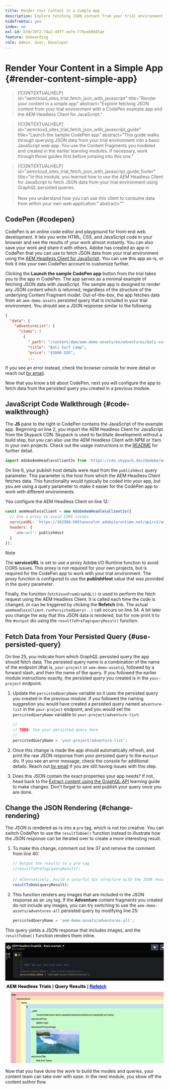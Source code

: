 ```yaml
---
title: Render Your Content in a Simple App
description: Explore fetching JSON content from your trial environment with a CodePen example app and the AEM Headless Client for JavaScript.
hidefromtoc: yes
index: no
exl-id: b7dc70f2-74a2-49f7-ae7e-776eab9845ae
feature: Onboarding
role: Admin, User, Developer
---
```


# Render Your Content in a Simple App {#render-content-simple-app}

>[!CONTEXTUALHELP]
>id="aemcloud_sites_trial_fetch_json_with_javascript"
>title="Render your content in a simple app"
>abstract="Explore fetching JSON content from your trial environment with a CodePen example app and the AEM Headless Client for JavaScript."

>[!CONTEXTUALHELP]
>id="aemcloud_sites_trial_fetch_json_with_javascript_guide"
>title="Launch the sample CodePen app"
>abstract="This guide walks through querying JSON data from your trial environment into a basic JavaScript web app. You use the Content Fragments you modeled and created in the earlier learning modules. If necessary, work through those guides first before jumping into this one."

>[!CONTEXTUALHELP]
>id="aemcloud_sites_trial_fetch_json_with_javascript_guide_footer"
>title="In this module, you learned how to use the AEM Headless Client for JavaScript to fetch JSON data from your trial environment using GraphQL persisted queries.<br><br>Now you understand how you can use this client to consume data from within your own web application."
>abstract=""

## CodePen {#codepen}

CodePen is an online code editor and playground for front-end web development. It lets you write HTML, CSS, and JavaScript code in your browser and see the results of your work almost instantly. You can also save your work and share it with others. Adobe has created an app in CodePen that you can use to fetch JSON data from your trial environment using the [AEM Headless Client for JavaScript](https://github.com/adobe/aem-headless-client-js). You can use this app as-is, or fork it into your own CodePen account to customize further.

Clicking the **Launch the sample CodePen app** button from the trial takes you to the app in CodePen. The app serves as a minimal example of fetching JSON data with JavaScript. The sample app is designed to render any JSON content which is returned, regardless of the structure of the underlying Content Fragment model. Out-of-the-box, the app fetches data from an `aem-demo-assets` persisted query that is included in your trial environment. You should see a JSON response similar to the following:

```json
{
  "data": {
    "adventureList": {
      "items": [
        {
          "_path": "/content/dam/aem-demo-assets/en/adventures/bali-surf-camp/bali-surf-camp",
          "title": "Bali Surf Camp",
          "price": "$5000 USD",
          ...
```

If you see an error instead, check the browser console for more detail or reach out [by email](mailto:aem-headless-trials-support@adobe.com?subject=AEM%20Trials%20support%20request). 

Now that you know a bit about CodePen, next you will configure the app to fetch data from the persisted query you created in a previous module.

## JavaScript Code Walkthrough {#code-walkthrough}

The **JS** pane to the right in CodePen contains the JavaScript of the example app. Beginning on line 2, you import the AEM Headless Client for JavaScript from the Skypack CDN. Skypack is used to facilitate development without a build step, but you can also use the AEM Headless Client with NPM or Yarn in your own projects. Check out the usage instructions in the [README](https://github.com/adobe/aem-headless-client-js#aem-headless-client-for-javascript) for further detail.

```javascript
import AdobeAemHeadlessClientJs from 'https://cdn.skypack.dev/@adobe/aem-headless-client-js@v3.2.0';
```

On line 6, your publish host details were read from the `publishHost` query parameter. This parameter is the host from which the AEM Headless Client fetches data. This functionality would typically be coded into your app, but you are using a query parameter to make it easier for the CodePen app to work with different environments.

You configure the AEM Headless Client on line 12:

```javascript
const aemHeadlessClient = new AdobeAemHeadlessClientJs({
  // Use a proxy to avoid CORS issues
  serviceURL: 'https://102588-505tanocelot.adobeioruntime.net/api/v1/web/aem/proxy',
  headers: {
    'aem-url': publishHost
  }
});
```

>[!NOTE]
>
>The **serviceURL** is set to use a proxy Adobe I/O Runtime function to avoid CORS issues. This proxy is not required for your own projects, but is required for the CodePen app to work with your trial environment. The proxy function is configured to use the **publishHost** value that was provided in the query parameter.

Finally, the function `fetchJsonFromGraphQL()` is used to perform the fetch request using the AEM Headless Client. It is called each time the code is changed, or can be triggered by clicking the **Refetch** link. The actual `aemHeadlessClient.runPersistedQuery(..)` call occurs on line 34. A bit later you change the way that this JSON data is rendered, but for now print it to the `#output` div using the `resultToPreTag(queryResult)` function.

## Fetch Data from Your Persisted Query {#use-persisted-query}

On line 25, you indicate from which GraphQL persisted query the app should fetch data. The persisted query name is a combination of the name of the endpoint (that is, `your-project` or `aem-demo-assets`), followed by a forward slash, and then the name of the query. If you followed the earlier module instructions exactly, the persisted query you created is in the `your-project` endpoint.

1. Update the `persistedQueryName` variable so it uses the persisted query you created in the previous module. If you followed the naming suggestion you would have created a persisted query named `adventure-list` in the `your-project` endpoint, and you would set the `persistedQueryName` variable to `your-project/adventure-list`:

   ```javascript
   //
   // TODO: Use your persisted query here
   //
   persistedQueryName = 'your-project/adventure-list';
   ```

1. Once this change is made the app should automatically refresh, and print the raw JSON response from your persisted query to the `#output` div. If you see an error message, check the console for additional details. Reach out [by email](mailto:aem-headless-trials-support@adobe.com?subject=AEM%20Trials%20support%20request) if you are still having issues with this step.

1. Does this JSON contain the exact properties your app needs? If not, head back to the [Extract content using the GraphQL API](https://experience.adobe.com/experiencemanager/learn/extract_content_using_graphql) learning guide to make changes. Don't forget to save and publish your query once you are done.

## Change the JSON Rendering {#change-rendering}

The JSON is rendered as-is into a `pre` tag, which is not too creative. You can switch CodePen to use the `resultToDom()` function instead to illustrate how the JSON response can be iterated over to create a more interesting result.

1. To make this change, comment out line 37 and remove the comment from line 40: 

   ```javascript
   // Output the results to a pre tag
   //resultToPreTag(queryResult);
   
   // Alternatively, build a colorful div structure with the JSON results and render images inline
   resultToDom(queryResult);
   ```

1. This function renders any images that are included in the JSON response as an `img` tag. If the **Adventure** content fragments you created do not include any images, you can try switching to use the `aem-demo-assets/adventures-all` persisted query by modifying line 25:

   ```javascript
   persistedQueryName = 'aem-demo-assets/adventures-all';
   ```

This query yields a JSON response that includes images, and the `resultToDom()` function renders them inline.

![Result of the adventures-all query and the resultToDom rendering function](assets/do-not-localize/adventures-all-query-result.png)

Now that you have done the work to build the models and queries, your content team can take over with ease. In the next module, you show off the content author flow.
